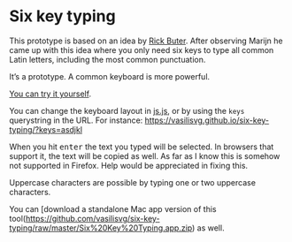 # Six key typing

This prototype is based on an idea by [Rick Buter](https://github.com/Rick712). After observing Marijn he came up with this idea where you only need six keys to type all common Latin letters, including the most common punctuation. 

It’s a prototype. A common keyboard is more powerful.

[You can try it yourself](https://vasilisvg.github.io/six-key-typing/).

You can change the keyboard layout in [js.js](js.js), or by using the `keys` querystring in the URL. For instance: https://vasilisvg.github.io/six-key-typing/?keys=asdjkl

When you hit <kbd>enter</kbd> the text you typed will be selected. In browsers that support it, the text will be copied as well. As far as I know this is somehow not supported in Firefox. Help would be appreciated in fixing this.

Uppercase characters are possible by typing one or two uppercase characters.

You can [download a standalone Mac app version of this tool(https://github.com/vasilisvg/six-key-typing/raw/master/Six%20Key%20Typing.app.zip) as well.